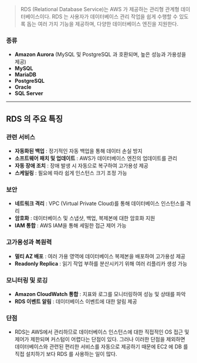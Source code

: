 

> RDS (Relational Database Service)는 AWS 가 제공하는 관리형 관계형 데이터베이스이다. RDS 는 사용자가 데이터베이스 관리 작업을 쉽게 수행할 수 있도록 돕는 여러 가지 기능을 제공하며, 다양한 데이터베이스 엔진을 지원한다.

### 종류
- **Amazon Aurora** (MySQL 및 PostgreSQL 과 호환되며, 높은 성능과 가용성을 제공)
- **MySQL**
- **MariaDB**
- **PostgreSQL**
- **Oracle**
- **SQL Server**
---
## RDS 의 주요 특징

### 관련 서비스

- **자동화된 백업** : 정기적인 자동 백업을 통해 데이터 손실 방지
- **소프트웨어 패치 및 업데이트** : AWS가 데이터베이스 엔진의 업데이트를 관리
- **자동 장애 조치** : 장애 발생 시 자동으로 복구하여 고가용성 제공
- **스케일링** : 필요에 따라 쉽게 인스턴스 크기 조정 가능

### 보안

- **네트워크 격리** : VPC (Virtual Private Cloud)를 통해 데이터베이스 인스턴스를 격리
- **암호화** : 데이터베이스 및 스냅샷, 백업, 복제본에 대한 암호화 지원
- **IAM 통합** : AWS IAM을 통해 세밀한 접근 제어 가능


### 고가용성과 복원력

- **멀티 AZ 배포** : 여러 가용 영역에 데이터베이스 복제본을 배포하여 고가용성 제공
- **Readonly Replica** : 읽기 작업 부하를 분산시키기 위해 여러 리플리카 생성 가능

### 모니터링 및 로깅

- **Amazon CloudWatch 통합** : 지표와 로그를 모니터링하여 성능 및 상태를 파악
- **RDS 이벤트 알림** : 데이터베이스 이벤트에 대한 알림 제공

### 단점

- RDS는 AWS에서 관리하므로 데이터베이스 인스턴스에 대한 직접적인 OS 접근 및 제어가 제한되며 커스텀이 어렵다는 단점이 있다. 그러나 이러한 단점을 제외하면 데이터베이스와 관련된 편리한 서비스를 자동으로 제공하기 때문에 EC2 에 DB 를 직접 설치하기 보다 RDS 를 사용하는 일이 많다.

